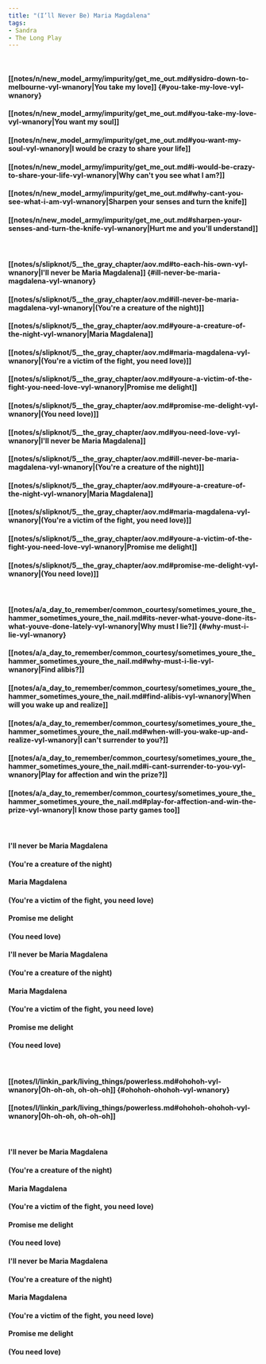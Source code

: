 ```yaml
---
title: "(I’ll Never Be) Maria Magdalena"
tags:
- Sandra
- The Long Play
---
```

&nbsp;
#### [[notes/n/new_model_army/impurity/get_me_out.md#ysidro-down-to-melbourne-vyl-wnanory|You take my love]] {#you-take-my-love-vyl-wnanory}
#### [[notes/n/new_model_army/impurity/get_me_out.md#you-take-my-love-vyl-wnanory|You want my soul]]
#### [[notes/n/new_model_army/impurity/get_me_out.md#you-want-my-soul-vyl-wnanory|I would be crazy to share your life]]
#### [[notes/n/new_model_army/impurity/get_me_out.md#i-would-be-crazy-to-share-your-life-vyl-wnanory|Why can't you see what I am?]]
#### [[notes/n/new_model_army/impurity/get_me_out.md#why-cant-you-see-what-i-am-vyl-wnanory|Sharpen your senses and turn the knife]]
#### [[notes/n/new_model_army/impurity/get_me_out.md#sharpen-your-senses-and-turn-the-knife-vyl-wnanory|Hurt me and you'll understand]]
&nbsp;
#### [[notes/s/slipknot/5__the_gray_chapter/aov.md#to-each-his-own-vyl-wnanory|I'll never be Maria Magdalena]] {#ill-never-be-maria-magdalena-vyl-wnanory}
#### [[notes/s/slipknot/5__the_gray_chapter/aov.md#ill-never-be-maria-magdalena-vyl-wnanory|(You're a creature of the night)]]
#### [[notes/s/slipknot/5__the_gray_chapter/aov.md#youre-a-creature-of-the-night-vyl-wnanory|Maria Magdalena]]
#### [[notes/s/slipknot/5__the_gray_chapter/aov.md#maria-magdalena-vyl-wnanory|(You're a victim of the fight, you need love)]]
#### [[notes/s/slipknot/5__the_gray_chapter/aov.md#youre-a-victim-of-the-fight-you-need-love-vyl-wnanory|Promise me delight]]
#### [[notes/s/slipknot/5__the_gray_chapter/aov.md#promise-me-delight-vyl-wnanory|(You need love)]]
#### [[notes/s/slipknot/5__the_gray_chapter/aov.md#you-need-love-vyl-wnanory|I'll never be Maria Magdalena]]
#### [[notes/s/slipknot/5__the_gray_chapter/aov.md#ill-never-be-maria-magdalena-vyl-wnanory|(You're a creature of the night)]]
#### [[notes/s/slipknot/5__the_gray_chapter/aov.md#youre-a-creature-of-the-night-vyl-wnanory|Maria Magdalena]]
#### [[notes/s/slipknot/5__the_gray_chapter/aov.md#maria-magdalena-vyl-wnanory|(You're a victim of the fight, you need love)]]
#### [[notes/s/slipknot/5__the_gray_chapter/aov.md#youre-a-victim-of-the-fight-you-need-love-vyl-wnanory|Promise me delight]]
#### [[notes/s/slipknot/5__the_gray_chapter/aov.md#promise-me-delight-vyl-wnanory|(You need love)]]
&nbsp;
#### [[notes/a/a_day_to_remember/common_courtesy/sometimes_youre_the_hammer_sometimes_youre_the_nail.md#its-never-what-youve-done-its-what-youve-done-lately-vyl-wnanory|Why must I lie?]] {#why-must-i-lie-vyl-wnanory}
#### [[notes/a/a_day_to_remember/common_courtesy/sometimes_youre_the_hammer_sometimes_youre_the_nail.md#why-must-i-lie-vyl-wnanory|Find alibis?]]
#### [[notes/a/a_day_to_remember/common_courtesy/sometimes_youre_the_hammer_sometimes_youre_the_nail.md#find-alibis-vyl-wnanory|When will you wake up and realize]]
#### [[notes/a/a_day_to_remember/common_courtesy/sometimes_youre_the_hammer_sometimes_youre_the_nail.md#when-will-you-wake-up-and-realize-vyl-wnanory|I can't surrender to you?]]
#### [[notes/a/a_day_to_remember/common_courtesy/sometimes_youre_the_hammer_sometimes_youre_the_nail.md#i-cant-surrender-to-you-vyl-wnanory|Play for affection and win the prize?]]
#### [[notes/a/a_day_to_remember/common_courtesy/sometimes_youre_the_hammer_sometimes_youre_the_nail.md#play-for-affection-and-win-the-prize-vyl-wnanory|I know those party games too]]
&nbsp;
#### I'll never be Maria Magdalena
#### (You're a creature of the night)
#### Maria Magdalena
#### (You're a victim of the fight, you need love)
#### Promise me delight
#### (You need love)
#### I'll never be Maria Magdalena
#### (You're a creature of the night)
#### Maria Magdalena
#### (You're a victim of the fight, you need love)
#### Promise me delight
#### (You need love)
&nbsp;
#### [[notes/l/linkin_park/living_things/powerless.md#ohohoh-vyl-wnanory|Oh-oh-oh, oh-oh-oh]] {#ohohoh-ohohoh-vyl-wnanory}
#### [[notes/l/linkin_park/living_things/powerless.md#ohohoh-ohohoh-vyl-wnanory|Oh-oh-oh, oh-oh-oh]]
&nbsp;
#### I'll never be Maria Magdalena
#### (You're a creature of the night)
#### Maria Magdalena
#### (You're a victim of the fight, you need love)
#### Promise me delight
#### (You need love)
#### I'll never be Maria Magdalena
#### (You're a creature of the night)
#### Maria Magdalena
#### (You're a victim of the fight, you need love)
#### Promise me delight
#### (You need love)
